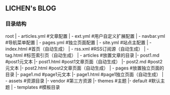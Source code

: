 LICHEN's BLOG
------------------------------------------

### 目录结构
  root
   | - articles.yml #文章配置
   | - ext.yml      #用户自定义扩展配置
   | - navbar.yml   #导航菜单配置
   | - pages.yml    #独立页面配置
   | - site.yml     #站点主配置
   | - index.html   #首页（自动生成）
   | - rss.xml      #RSS订阅源（自动生成）
   | - tag.html     #标签索引页（自动生成）
   | - articles #放置文章的目录
        |- post1.md    #post1元文本
        |- post1.html  #post1文章页面（自动生成）
        |- post2.md    #post2元文本
        |- post2.html  #post2文章页面（自动生成）
   | - pages #放置独立页面的目录
        |- page1.md    #page1元文本
        |- page1.html  #page1独立页面（自动生成）
   | - assets #资源目录
        |- vendor  #第三方资源
        |- themes  #主题
            |- default #默认主题
   | - templates #模板目录
